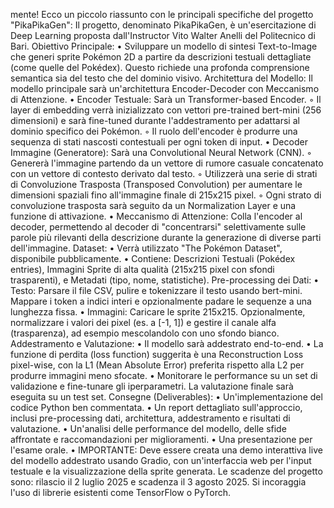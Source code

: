 mente! Ecco un piccolo riassunto con le principali specifiche del progetto "PikaPikaGen":
Il progetto, denominato PikaPikaGen, è un'esercitazione di Deep Learning proposta dall'Instructor Vito Walter Anelli del Politecnico di Bari.
Obiettivo Principale:
•
Sviluppare un modello di sintesi Text-to-Image che generi sprite Pokémon 2D a partire da descrizioni testuali dettagliate (come quelle del Pokédex). Questo richiede una profonda comprensione semantica sia del testo che del dominio visivo.
Architettura del Modello: Il modello principale sarà un'architettura Encoder-Decoder con Meccanismo di Attenzione.
•
Encoder Testuale: Sarà un Transformer-based Encoder.
◦
Il layer di embedding verrà inizializzato con vettori pre-trained bert-mini (256 dimensioni) e sarà fine-tuned durante l'addestramento per adattarsi al dominio specifico dei Pokémon.
◦
Il ruolo dell'encoder è produrre una sequenza di stati nascosti contestuali per ogni token di input.
•
Decoder Immagine (Generatore): Sarà una Convolutional Neural Network (CNN).
◦
Genererà l'immagine partendo da un vettore di rumore casuale concatenato con un vettore di contesto derivato dal testo.
◦
Utilizzerà una serie di strati di Convoluzione Trasposta (Transposed Convolution) per aumentare le dimensioni spaziali fino all'immagine finale di 215x215 pixel.
◦
Ogni strato di convoluzione trasposta sarà seguito da un Normalization Layer e una funzione di attivazione.
•
Meccanismo di Attenzione: Colla l'encoder al decoder, permettendo al decoder di "concentrarsi" selettivamente sulle parole più rilevanti della descrizione durante la generazione di diverse parti dell'immagine.
Dataset:
•
Verrà utilizzato "The Pokémon Dataset", disponibile pubblicamente.
•
Contiene: Descrizioni Testuali (Pokédex entries), Immagini Sprite di alta qualità (215x215 pixel con sfondi trasparenti), e Metadati (tipo, nome, statistiche).
Pre-processing dei Dati:
•
Testo: Parsare il file CSV, pulire e tokenizzare il testo usando bert-mini. Mappare i token a indici interi e opzionalmente padare le sequenze a una lunghezza fissa.
•
Immagini: Caricare le sprite 215x215. Opzionalmente, normalizzare i valori dei pixel (es. a [-1, 1]) e gestire il canale alfa (trasparenza), ad esempio mescolandolo con uno sfondo bianco.
Addestramento e Valutazione:
•
Il modello sarà addestrato end-to-end.
•
La funzione di perdita (loss function) suggerita è una Reconstruction Loss pixel-wise, con la L1 (Mean Absolute Error) preferita rispetto alla L2 per produrre immagini meno sfocate.
•
Monitorare le performance su un set di validazione e fine-tunare gli iperparametri. La valutazione finale sarà eseguita su un test set.
Consegne (Deliverables):
•
Un'implementazione del codice Python ben commentata.
•
Un report dettagliato sull'approccio, inclusi pre-processing dati, architettura, addestramento e risultati di valutazione.
•
Un'analisi delle performance del modello, delle sfide affrontate e raccomandazioni per miglioramenti.
•
Una presentazione per l'esame orale.
•
IMPORTANTE: Deve essere creata una demo interattiva live del modello addestrato usando Gradio, con un'interfaccia web per l'input testuale e la visualizzazione della sprite generata.
Le scadenze del progetto sono: rilascio il 2 luglio 2025 e scadenza il 3 agosto 2025. Si incoraggia l'uso di librerie esistenti come TensorFlow o PyTorch.